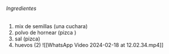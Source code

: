 ###### Ingredientes
1. mix de semillas (una cuchara)
3. polvo de hornear (pizca )
4. sal (pizca)
5. huevos (2)
![[WhatsApp Video 2024-02-18 at 12.02.34.mp4]]


